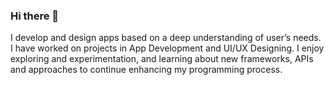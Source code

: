 ### Hi there 👋

I develop and design apps based on a deep understanding of user’s needs. I have worked on projects in App Development and UI/UX Designing. I enjoy exploring and experimentation, and learning about new frameworks, APIs and approaches to continue enhancing my programming process.

<!--
**babanikrishna/babanikrishna** is a ✨ _special_ ✨ repository because its `README.md` (this file) appears on your GitHub profile.

Here are some ideas to get you started:

- 🔭 I’m currently working on ...
- 🌱 I’m currently learning ...
- 👯 I’m looking to collaborate on ...
- 🤔 I’m looking for help with ...
- 💬 Ask me about ...
- 📫 How to reach me: ...
- 😄 Pronouns: ...
- ⚡ Fun fact: ...
-->
